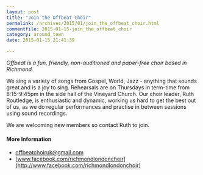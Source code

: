 ```yaml
---
layout: post
title: "Join the Offbeat Choir"
permalink: /archives/2015/01/join_the_offbeat_choir.html
commentfile: 2015-01-15-join_the_offbeat_choir
category: around_town
date: 2015-01-15 21:41:39

---
```


*Offbeat is a fun, friendly, non-auditioned and paper-free choir based in Richmond.*

We sing a variety of songs from Gospel, World, Jazz - anything that sounds great and is a joy to sing. Rehearsals are on Thursdays in term-time from 8:15-9:45pm in the side hall of the Vineyard Church. Our choir leader, Ruth Routledge, is enthusiastic and dynamic, working us hard to get the best out of us, as we do regular performances and practise in between sessions using sound recordings.

We are welcoming new members so contact Ruth to join.

#### More Information

-   <offbeatchoiruk@gmail.com>
-   [www.facebook.com/richmondlondonchoir](http://www.facebook.com/richmondlondonchoir)
